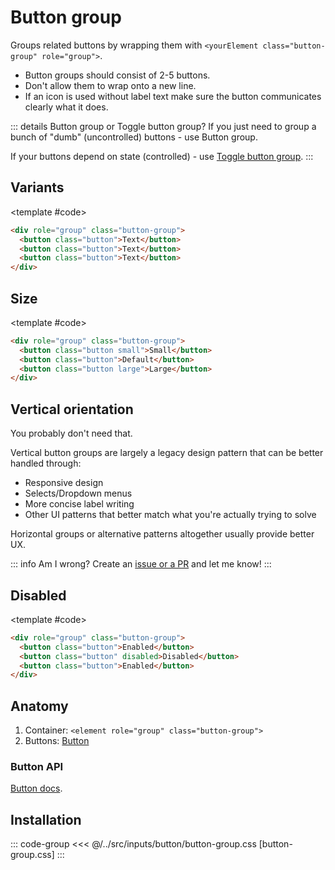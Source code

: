 <script setup>
import Example from "../../.vitepress/theme/app/components/Example.vue";
import Baseline from "../../.vitepress/theme/app/components/Baseline.vue";
</script>

<style>
.example.column {
	justify-items: center;
}
</style>

# Button group

Groups related buttons by wrapping them with `<yourElement class="button-group" role="group">`.

- Button groups should consist of 2-5 buttons.
- Don't allow them to wrap onto a new line.
- If an icon is used without label text make sure the button communicates clearly what it does.

::: details Button group or Toggle button group?
If you just need to group a bunch of "dumb" (uncontrolled) buttons - use Button group.

If your buttons depend on state (controlled) - use [Toggle button group](/components/inputs/toggle-button-group).
:::

## Variants

<Example direction="column" centered>
<template #example>

<div role="group" class="button-group">
  <button class="button">Text</button>
  <button class="button">Text</button>
  <button class="button">Text</button>
</div>

<div role="group" class="button-group">
  <button class="button outlined">Outlined</button>
  <button class="button outlined">Outlined</button>
  <button class="button outlined">Outlined</button>
</div>

<div role="group" class="button-group">
  <button class="button tonal">Tonal</button>
  <button class="button tonal">Tonal</button>
  <button class="button tonal">Tonal</button>
</div>

<div role="group" class="button-group">
  <button class="button filled">Filled</button>
  <button class="button filled">Filled</button>
  <button class="button filled">Filled</button>
</div>

<div role="group" class="button-group">
  <button class="button elevated">Elevated</button>
  <button class="button elevated">Elevated</button>
  <button class="button elevated">Elevated</button>
</div>

</template>

<template #code>

```html
<div role="group" class="button-group">
  <button class="button">Text</button>
  <button class="button">Text</button>
  <button class="button">Text</button>
</div>
```

</template>
</Example>

## Size

<Example direction="column" centered>
<template #example>

<div role="group" class="button-group">
  <button class="button small outlined">Small</button>
  <button class="button small outlined">Small</button>
  <button class="button small outlined">Small</button>
</div>

<div role="group" class="button-group">
  <button class="button outlined">Default</button>
  <button class="button outlined">Default</button>
  <button class="button outlined">Default</button>
</div>

<div role="group" class="button-group">
  <button class="button large outlined">Large</button>
  <button class="button large outlined">Large</button>
  <button class="button large outlined">Large</button>
</div>

</template>

<template #code>

```html
<div role="group" class="button-group">
  <button class="button small">Small</button>
  <button class="button">Default</button>
  <button class="button large">Large</button>
</div>
```

</template>
</Example>

## Vertical orientation

You probably don't need that.

Vertical button groups are largely a legacy design pattern that can be better handled through:

- Responsive design
- Selects/Dropdown menus
- More concise label writing
- Other UI patterns that better match what you're actually trying to solve

Horizontal groups or alternative patterns altogether usually provide better UX.

::: info Am I wrong?
Create an [issue or a PR](https://github.com/felix-bohlin/ui) and let me know!
:::

## Disabled

<Example direction="column" centered exampleClass="gap-l">
<template #example>

<div role="group" class="button-group">
  <button class="button filled">Enabled</button>
  <button class="button filled" disabled>Disabled</button>
  <button class="button filled">Enabled</button>
</div>
</template>

<template #code>

```html
<div role="group" class="button-group">
  <button class="button">Enabled</button>
  <button class="button" disabled>Disabled</button>
  <button class="button">Enabled</button>
</div>
```

</template>
</Example>

## Anatomy

1. Container: `<element role="group" class="button-group">`
2. Buttons: [Button](/components/inputs/button)

<style>
	.anatomy {
    outline: var(--_anatomy-border-gray);
    outline-offset: 4px;

		* {
			outline: var(--_anatomy-border-red);
      outline-offset: -5px;
		}
	}

</style>

<Example direction="column">
<template #example>
<div role="group" class="button-group anatomy">
  <button class="button">Button</button>
  <button class="button">Button</button>
  <button class="button">Button</button>
</div>
</template>
</Example>

### Button API

[Button docs](/components/inputs/button).

<!--@include: ./button-api.md -->

## Installation

::: code-group
<<< @/../src/inputs/button/button-group.css [button-group.css]
:::
